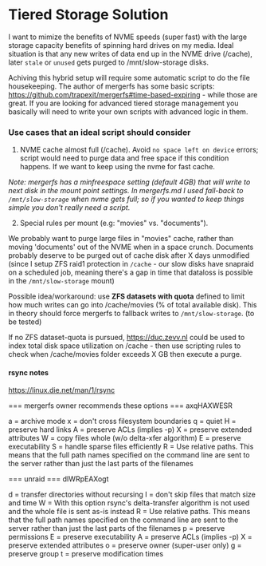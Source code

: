 # Tiered Storage Solution

I want to mimize the benefits of NVME speeds (super fast) with the large storage capacity benefits of spinning hard drives on my media. Ideal situation is that any new writes of data end up in the NVME drive (/cache), later `stale` or `unused` gets purged to /mnt/slow-storage disks.

Achiving this hybrid setup will require some automatic script to do the file housekeeping. The author of mergerfs has some basic scripts: https://github.com/trapexit/mergerfs#time-based-expiring - while those are great. If you are looking for advanced tiered storage management you basically will need to write your own scripts with advanced logic in them.

### Use cases that an ideal script should consider

1. NVME cache almost full (/cache). Avoid `no space left on device` errors; script would need to purge data and free space if this condition happens. If we want to keep using the nvme for fast cache.

*Note: mergerfs has a minfreespace setting (default 4GB) that will write to next disk in the mount point settings. In mergerfs.md I used fall-back to `/mnt/slow-storage` when nvme gets full; so if you wanted to keep things simple you don't really need a script.*

2. Special rules per mount (e.g: "movies" vs. "documents").

We probably want to purge large files in "movies" cache, rather than moving 'documents' out of the NVME when in a space crunch. Documents probably deserve to be purged out of cache disk after X days unmodified (since I setup ZFS raid1 protection in `/cache` - our slow disks have snapraid on a scheduled job, meaning there's a gap in time that dataloss is possible in the `/mnt/slow-storage` mount)

Possible idea/workaround: use **ZFS datasets with quota** defined to limit how much writes can go into /cache/movies (% of total available disk). This in theory should force mergerfs to fallback writes to `/mnt/slow-storage`. (to be tested)

If no ZFS dataset-quota is pursued,  https://duc.zevv.nl could be used to index total disk space utilization on /cache - then use scripting rules to check when /cache/movies folder exceeds X GB then execute a purge. 

#### rsync notes
https://linux.die.net/man/1/rsync

=== mergerfs owner recommends these options ===
axqHAXWESR

a = archive mode
x = don't cross filesystem boundaries
q = quiet
H = preserve hard links
A = preserve ACLs (implies -p)
X = preserve extended attributes
W = copy files whole (w/o delta-xfer algorithm)
E = preserve executability
S = handle sparse files efficiently
R = Use relative paths. This means that the full path names specified on the command line are sent to the server rather than just the last parts of the filenames

=== unraid === 
dIWRpEAXogt

d = transfer directories without recursing
I = don't skip files that match size and time
W = With this option rsync's delta-transfer algorithm is not used and the whole file is sent as-is instead
R = Use relative paths. This means that the full path names specified on the command line are sent to the server rather than just the last parts of the filenames
p = preserve permissions
E = preserve executability
A = preserve ACLs (implies -p)
X = preserve extended attributes
o = preserve owner (super-user only)
g = preserve group
t = preserve modification times